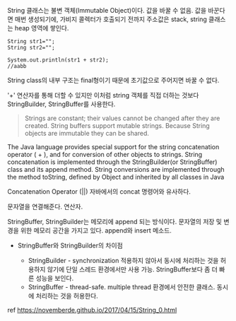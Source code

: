 String 클래스는 불변 객체(Immutable Object)이다. 값을 바꿀 수 없음.
값을 바꾼다면 매번 생성되기에, 가비지 콜렉터가 호출되기 전까지 주소값은 stack, string 클래스는 heap 영역에 쌓인다.

    String str1="";
    String str2="";

    System.out.println(str1 + str2);
    //aabb

String class의 내부 구조는 final형이기 때문에 초기값으로 주어지면 바꿀 수 없다.

'+' 연산자를 통해 더할 수 있지만
이처럼 string 객체를 직접 더하는 것보다 StringBuilder, StringBuffer를 사용한다.

>Strings are constant; their values cannot be changed after they are created.
String buffers support mutable strings.
Because String objects are immutable they can be shared.

The Java language provides special support for the string concatenation operator ( + ),
and for conversion of other objects to strings.
String concatenation is implemented through the StringBuilder(or StringBuffer) class and its append method.
String conversions are implemented through the method toString, defined by Object and inherited by all classes in Java

Concatenation Operator (||)
자바에서의 concat 명령어와 유사하다.

문자열을 연결해준다. 연산자.

StringBuffer, StringBuilder는 메모리에 append 되는 방식이다. 문자열의 저장 및 변경을 위한 메모리 공간을 가지고 있다.
append와 insert 메소드.

- StringBuffer와 StringBuilder의 차이점

  - StringBuilder - synchronization 적용하지 않아서 동시에 처리하는 것을 허용하지 않기에 단일 스레드 환경에서만 사용 가능.
  StringBuffer보다 좀 더 빠른 성능을 보인다.
  - StringBuffer - thread-safe. multiple thread 환경에서 안전한 클래스. 동시에 처리하는 것을 허용한다.

ref https://novemberde.github.io/2017/04/15/String_0.html
